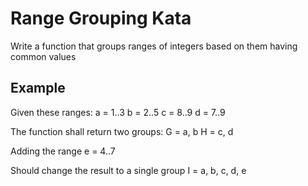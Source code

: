 Range Grouping Kata
===================

Write a function that groups ranges of integers based on them having common values

Example
-------

Given these ranges:
    a = 1..3
    b = 2..5
    c = 8..9
    d = 7..9

The function shall return two groups:
    G = a, b
    H = c, d

Adding the range 
    e = 4..7 

Should change the result to a single group
    I = a, b, c, d, e
